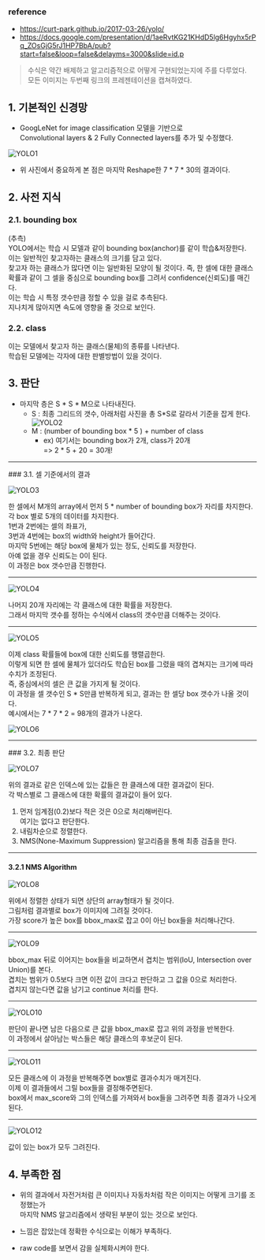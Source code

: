 ### reference
- https://curt-park.github.io/2017-03-26/yolo/
- https://docs.google.com/presentation/d/1aeRvtKG21KHdD5lg6Hgyhx5rPq_ZOsGjG5rJ1HP7BbA/pub?start=false&loop=false&delayms=3000&slide=id.p
 
 
> 수식은 약간 배제하고 알고리즘적으로 어떻게 구현되었는지에 주를 다루었다.  
> 모든 이미지는 두번째 링크의 프레젠테이션을 캡쳐하였다.


## 1. 기본적인 신경망
- GoogLeNet for image classification 모델을 기반으로  
  Convolutional layers & 2 Fully Connected layers를 추가 및 수정했다.
  
![YOLO1](http://drive.google.com/uc?export=view&id=1M1HGaHU4jIu0xx0vrAJpBlGCV_3j4jhg)

- 위 사진에서 중요하게 본 점은 마지막 Reshape한 7 \* 7 \* 30의 결과이다.

## 2. 사전 지식
### 2.1. bounding box

(추측)  
YOLO에서는 학습 시 모델과 같이 bounding box(anchor)를 같이 학습&저장한다.  
이는 일반적인 찾고자하는 클래스의 크기를 담고 있다.  
찾고자 하는 클래스가 많다면 이는 일반화된 모양이 될 것이다.
즉, 한 셀에 대한 클래스 확률과 같이 그 셀을 중심으로 bounding box를 그려서 confidence(신뢰도)를 매긴다.  
이는 학습 시 특정 갯수만큼 정할 수 있을 걸로 추측된다.  
지나치게 많아지면 속도에 영향을 줄 것으로 보인다.

### 2.2. class

이는 모델에서 찾고자 하는 클래스(물체)의 종류를 나타낸다.  
학습된 모델에는 각자에 대한 판별방법이 있을 것이다.


## 3. 판단
- 마지막 층은 S \* S \* M으로 나타내진다.
    - S : 최종 그리드의 갯수, 아래처럼 사진을 총 S*S로 갈라서 기준을 잡게 한다.
    ![YOLO2](http://drive.google.com/uc?export=view&id=1ExVJ5feqAmrHwcPk3-XhPLjahs3d2Fcm)
    - M : (number of bounding box * 5 ) + number of class
        - ex) 여기서는 bounding box가 2개, class가 20개  
          => 2 * 5 + 20 = 30개!

<hr>
### 3.1. 셀 기준에서의 결과

![YOLO3](http://drive.google.com/uc?export=view&id=1K3hJmJT6VuAsQSfMNJ1EwGzDl6rLSf0g)

한 셀에서 M개의 array에서 먼저 5 * number of bounding box가 자리를 차지한다.  
각 box 별로 5개의 데이터를 차지한다.  
1번과 2번에는 셀의 좌표가,  
3번과 4번에는 box의 width와 height가 들어간다.  
마지막 5번에는 해당 box에 물체가 있는 정도, 신뢰도를 저장한다.  
아예 없을 경우 신뢰도는 0이 된다.  
이 과정은 box 갯수만큼 진행한다.

<hr>

![YOLO4](http://drive.google.com/uc?export=view&id=1Hq1Nl_wvxFd2mCRIT4k2y5Wr0ylu6VQp)

나머지 20개 자리에는 각 클래스에 대한 확률을 저장한다.  
그래서 마지막 갯수를 정하는 수식에서 class의 갯수만큼 더해주는 것이다.

<hr>

![YOLO5](http://drive.google.com/uc?export=view&id=1ZgLOKU-pGYeXTFhWvuWfIJnWY9w97wIm)

이제 class 확률들에 box에 대한 신뢰도를 행렬곱한다.  
이렇게 되면 한 셀에 물체가 있더라도 학습된 box를 그렸을 때의 겹쳐지는 크기에 따라 수치가 조정된다.  
즉, 중심에서의 셀은 큰 값을 가지게 될 것이다.  
이 과정을 셀 갯수인 S \* S만큼 반복하게 되고, 결과는 한 셀당 box 갯수가 나올 것이다.  
예시에서는 7 \* 7 \* 2 = 98개의 결과가 나온다.

![YOLO6](http://drive.google.com/uc?export=view&id=1h8ULNAvdB1LAsZFgKEp1ToMNCCFtoZlo)

<hr>
### 3.2. 최종 판단

![YOLO7](http://drive.google.com/uc?export=view&id=1gVO4THkNQljmrgFe_s88BwZckg9Nps8R)

위의 결과로 같은 인덱스에 있는 값들은 한 클래스에 대한 결과값이 된다.  
각 박스별로 그 클래스에 대한 확률의 결과값이 들어 있다.  
1. 먼저 임계점(0.2)보다 적은 것은 0으로 처리해버린다.  
  여기는 없다고 판단한다.
2. 내림차순으로 정렬한다.  
3. NMS(None-Maximum Suppression) 알고리즘을 통해 최종 검출을 한다.

<hr>

#### 3.2.1 NMS Algorithm
![YOLO8](http://drive.google.com/uc?export=view&id=1ESm0QIRlH5Wkk1CgKGVLhWW7FJ2LD74f)

위에서 정렬한 상태가 되면 상단의 array형태가 될 것이다.  
그림처럼 결과별로 box가 이미지에 그려질 것이다.  
가장 score가 높은 box를 bbox_max로 잡고 0이 아닌 box들을 처리해나간다.

<hr>

![YOLO9](http://drive.google.com/uc?export=view&id=1SWRn_yeTrUo2EkHdetJJHJUfS5KkhGFi)

bbox_max 뒤로 이어지는 box들을 비교하면서 겹치는 범위(IoU, Intersection over Union)를 본다.  
겹치는 범위가 0.5보다 크면 이전 값이 크다고 판단하고 그 값을 0으로 처리한다.  
겹치지 않는다면 값을 남기고 continue 처리를 한다.

<hr>

![YOLO10](http://drive.google.com/uc?export=view&id=1kbHDkurE2BcmSZjRTONGrAX-SPYGtVoi)

판단이 끝나면 남은 다음으로 큰 값을 bbox_max로 잡고 위의 과정을 반복한다.  
이 과정에서 살아남는 박스들은 해당 클래스의 후보군이 된다.

<hr>

![YOLO11](http://drive.google.com/uc?export=view&id=13HtOj0BPTOr4fLKQ2j4kYoUXzGrWzdGY)

모든 클래스에 이 과정을 반복해주면 box별로 결과수치가 매겨진다.  
이제 이 결과들에서 그릴 box들을 결정해주면된다.  
box에서 max_score와 그의 인덱스를 가져와서 box들을 그려주면 최종 결과가 나오게 된다.

<hr>

![YOLO12](http://drive.google.com/uc?export=view&id=1SXNOFfepTpJkeDu6qGlpApF-_Zrg5Ulp)

값이 있는 box가 모두 그려진다.  

## 4. 부족한 점
- 위의 결과에서 자전거처럼 큰 이미지나 자동차처럼 작은 이미지는 어떻게 크기를 조정했는가  
  마지막 NMS 알고리즘에서 생략된 부분이 있는 것으로 보인다.

- 느낌은 잡았는데 정확한 수식으로는 이해가 부족하다.
- raw code를 보면서 감을 실체화시켜야 한다.







